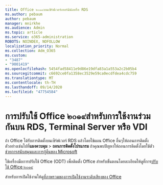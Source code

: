 ```yaml
---
title: Office ๒๐๑๙บนเซิร์ฟเวอร์เทอร์มินัลหรือ RDS
ms.author: pebaum
author: pebaum
manager: mnirkhe
ms.audience: Admin
ms.topic: article
ms.service: o365-administration
ROBOTS: NOINDEX, NOFOLLOW
localization_priority: Normal
ms.collection: Adm_O365
ms.custom:
- "3487"
- "9001419"
ms.openlocfilehash: 5454fad58411e9d86e19dfa83a1a553a2c2b05b4
ms.sourcegitcommit: c6692ce0fa1358ec3529e59ca0ecdfdea4cdc759
ms.translationtype: MT
ms.contentlocale: th-TH
ms.lasthandoff: 09/14/2020
ms.locfileid: "47754584"
---
```

# <a name="deploying-office-2019-for-shared-use-on-rds-terminal-server-or-vdi"></a>การปรับใช้ Office ๒๐๑๙สำหรับการใช้งานร่วมกันบน RDS, Terminal Server หรือ VDI

ถ้า Office ได้รับการติดตั้งบนเซิร์ฟเวอร์ RDS แล้วโดยใช้แผน Office อื่นๆให้ถอนการติดตั้ง ตัวอย่างเช่นไปที่**แผงควบคุม**  >  **ถอนการติดตั้งโปรแกรม** ถ้าคุณพบปัญหาให้ถอนการติดตั้งโดยใช้ตัว[ช่วยการสนับสนุนและการกู้คืนของ Microsoft](https://aka.ms/SARA-OfficeUninstall-Alchemy) 

ใช้เครื่องมือการปรับใช้ Office (ODT) เพื่อติดตั้ง Office สำหรับขั้นตอนโดยละเอียดให้ดูที่การ[ปรับใช้ Office ๒๐๑๙](https://docs.microsoft.com/deployoffice/office2019/deploy)

สำหรับการเปิดใช้งานให้ดู[ที่ภาพรวมของการเปิดใช้งานระดับเสียงของ Office](https://docs.microsoft.com/deployoffice/vlactivation/plan-volume-activation-of-office)